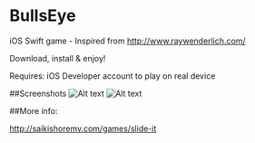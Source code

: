 # BullsEye

iOS Swift game - Inspired from http://www.raywenderlich.com/

Download, install & enjoy!

Requires: iOS Developer account to play on real device

##Screenshots
![Alt text](https://raw.githubusercontent.com/saikishu/slide-it/master/Screenshots/SlideIt-1-iPhone6.png "Game Screen")
![Alt text](https://raw.githubusercontent.com/saikishu/slide-it/master/Screenshots/SlideIt-2-iPhone6.png "Game Screen")

##More info:

http://saikishoremv.com/games/slide-it
